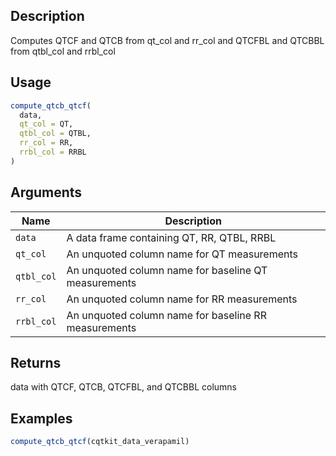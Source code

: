 ## Description

Computes QTCF and QTCB from qt_col and rr_col and QTCFBL and QTCBBL from qtbl_col and rrbl_col

## Usage

```r
compute_qtcb_qtcf(
  data,
  qt_col = QT,
  qtbl_col = QTBL,
  rr_col = RR,
  rrbl_col = RRBL
)
```

## Arguments

| Name | Description |
|------|-------------|
| `data` | A data frame containing QT, RR, QTBL, RRBL |
| `qt_col` | An unquoted column name for QT measurements |
| `qtbl_col` | An unquoted column name for baseline QT measurements |
| `rr_col` | An unquoted column name for RR measurements |
| `rrbl_col` | An unquoted column name for baseline RR measurements |

## Returns

data with QTCF, QTCB, QTCFBL, and QTCBBL columns

## Examples

```r
compute_qtcb_qtcf(cqtkit_data_verapamil)
```


